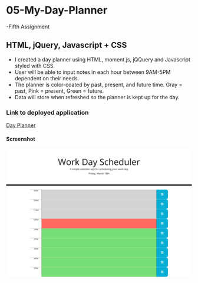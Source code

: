 # 05-My-Day-Planner

-Fifth Assignment

## HTML, jQuery, Javascript + CSS

- I created a day planner using HTML, moment.js, jQQuery and Javascript styled with CSS.
- User will be able to input notes in each hour between 9AM-5PM dependent on their needs.
- The planner is color-coated by past, present, and future time. Gray = past, Pink = present, Green = future.
- Data will store when refreshed so the planner is kept up  for the day. 

### Link to deployed application
<a href="https://lyndseyfin.github.io/05-My-Day-Planner/"> Day Planner</a>

#### Screenshot
![screenshot](assets/images/planner.png)

  
